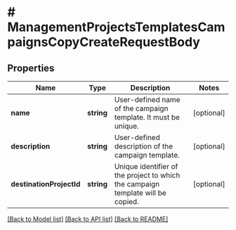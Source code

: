 # # ManagementProjectsTemplatesCampaignsCopyCreateRequestBody

## Properties

Name | Type | Description | Notes
------------ | ------------- | ------------- | -------------
**name** | **string** | User-defined name of the campaign template. It must be unique. | [optional]
**description** | **string** | User-defined description of the campaign template. | [optional]
**destinationProjectId** | **string** | Unique identifier of the project to which the campaign template will be copied. | [optional]

[[Back to Model list]](../../README.md#models) [[Back to API list]](../../README.md#endpoints) [[Back to README]](../../README.md)
